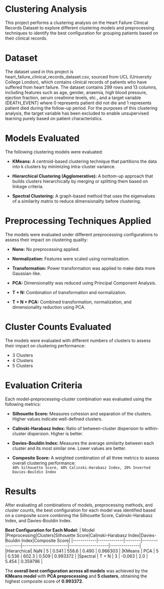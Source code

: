 # Clustering Analysis
This project performs a clustering analysis on the Heart Failure Clinical Records Dataset to explore different clustering models and preprocessing techniques to identify the best configuration for grouping patients based on their clinical records.

# Dataset
The dataset used in this project is heart_failure_clinical_records_dataset.csv, sourced from UCL (University College London), which contains clinical records of patients who have suffered from heart failure. The dataset contains 299 rows and 13 columns, including features such as age, gender, anaemia, high blood pressure, ejection fraction, serum creatinine levels, etc., and a target variable (DEATH_EVENT) where 0 represents patient did not die and 1 represents patient died during the follow-up period. For the purposes of this clustering analysis, the target variable has been excluded to enable unsupervised learning purely based on patient characteristics.

# Models Evaluated
The following clustering models were evaluated:

- **KMeans:** A centroid-based clustering technique that partitions the data into k clusters by minimizing intra-cluster variance.

- **Hierarchical Clustering (Agglomerative):** A bottom-up approach that builds clusters hierarchically by merging or splitting them based on linkage criteria.

- **Spectral Clustering:** A graph-based method that uses the eigenvalues of a similarity matrix to reduce dimensionality before clustering.

# Preprocessing Techniques Applied
The models were evaluated under different preprocessing configurations to assess their impact on clustering quality:

- **None:** No preprocessing applied.

- **Normalization:** Features were scaled using normalization.

- **Transformation:** Power transformation was applied to make data more Gaussian-like.

- **PCA:** Dimensionality was reduced using Principal Component Analysis.

- **T + N:** Combination of transformation and normalization.

- **T + N + PCA:** Combined transformation, normalization, and dimensionality reduction using PCA.

# Cluster Counts Evaluated
The models were evaluated with different numbers of clusters to assess their impact on clustering performance:
- 3 Clusters
- 4 Clusters
- 5 Clusters

# Evaluation Criteria
Each model-preprocessing-cluster combination was evaluated using the following metrics:

- **Silhouette Score:** Measures cohesion and separation of the clusters. Higher values indicate well-defined clusters.

- **Calinski-Harabasz Index:** Ratio of between-cluster dispersion to within-cluster dispersion. Higher is better.

- **Davies-Bouldin Index:** Measures the average similarity between each cluster and its most similar one. Lower values are better.

- **Composite Score:** A weighted combination of all three metrics to assess overall clustering performance:\
  ```40% Silhouette Score, 40% Calinski-Harabasz Index, 20% Inverted Davies-Bouldin Index```

# Results
After evaluating all combinations of models, preprocessing methods, and cluster counts, the best configuration for each model was identified based on a composite score combining the Silhouette Score, Calinski-Harabasz Index, and Davies-Bouldin Index.

**Best Configuration for Each Model:**
|   Model    |Preprocessing|Clusters|Silhouette Score|Calinski-Harabasz Index|Davies-Bouldin Index|Composite Score|
|------------|-------------|--------|----------------|-----------------------|--------------------|---------------|
|Hierarchical|     NaN     |   5    |      0.541     |         558.6         |        0.490       |    0.966303   |
|KMeans      |     PCA     |   5    |      0.536     |         602.3         |        0.509       |    0.993372   |
|Spectral    |    T + N    |   3    |     -0.063     |          2.0          |        5.454       |    0.359796   |

The **overall best configuration across all models** was achieved by the **KMeans model** with **PCA preprocessing** and **5 clusters**, obtaining the highest composite score of **0.993372**.
